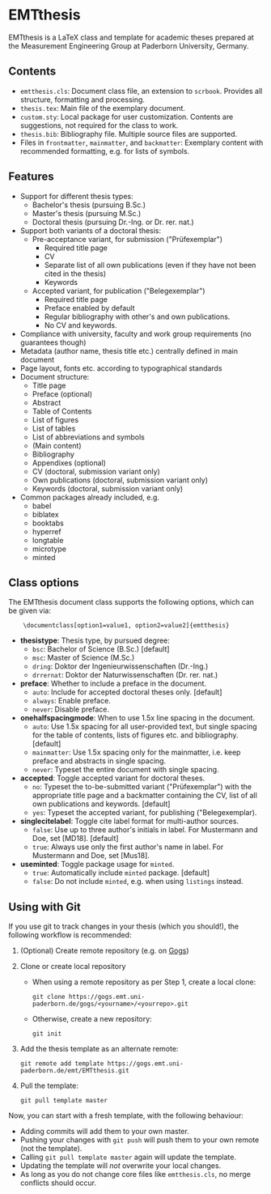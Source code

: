 EMTthesis
=========

EMTthesis is a LaTeX class and template for academic theses prepared at the Measurement Engineering Group at Paderborn University, Germany.


Contents
--------

* `emtthesis.cls`: Document class file, an extension to `scrbook`. Provides all structure, formatting and processing.
* `thesis.tex`: Main file of the exemplary document.
* `custom.sty`: Local package for user customization. Contents are suggestions, not required for the class to work.
* `thesis.bib`: Bibliography file. Multiple source files are supported.
* Files in `frontmatter`, `mainmatter`, and `backmatter`: Exemplary content with recommended formatting, e.g. for lists of symbols.


Features
--------

* Support for different thesis types:
  * Bachelor's thesis (pursuing B.Sc.)
  * Master's thesis (pursuing M.Sc.)
  * Doctoral thesis (pursuing Dr.-Ing. or Dr. rer. nat.)
* Support both variants of a doctoral thesis:
  * Pre-acceptance variant, for submission ("Prüfexemplar")
    * Required title page
    * CV
    * Separate list of all own publications (even if they have not been cited in the thesis)
    * Keywords
  * Accepted variant, for publication ("Belegexemplar")
    * Required title page
    * Preface enabled by default
    * Regular bibliography with other's and own publications.
    * No CV and keywords.
* Compliance with university, faculty and work group requirements (no guarantees though)
* Metadata (author name, thesis title etc.) centrally defined in main document
* Page layout, fonts etc. according to typographical standards
* Document structure:
  * Title page
  * Preface (optional)
  * Abstract
  * Table of Contents
  * List of figures
  * List of tables
  * List of abbreviations and symbols
  * (Main content)
  * Bibliography
  * Appendixes (optional)
  * CV (doctoral, submission variant only)
  * Own publications (doctoral, submission variant only)
  * Keywords (doctoral, submission variant only)
* Common packages already included, e.g.
  * babel
  * biblatex
  * booktabs
  * hyperref
  * longtable
  * microtype
  * minted


Class options
-------------

The EMTthesis document class supports the following options, which can be given via:

        \documentclass[option1=value1, option2=value2]{emtthesis}

* **thesistype**: Thesis type, by pursued degree:
  * `bsc`: Bachelor of Science (B.Sc.) [default]
  * `msc`: Master of Science (M.Sc.)
  * `dring`: Doktor der Ingenieurwissenschaften (Dr.-Ing.)
  * `drrernat`: Doktor der Naturwissenschaften (Dr. rer. nat.)
* **preface**: Whether to include a preface in the document.
  * `auto`: Include for accepted doctoral theses only. [default]
  * `always`: Enable preface.
  * `never`: Disable preface.
* **onehalfspacingmode**: When to use 1.5x line spacing in the document.
  * `auto`: Use 1.5x spacing for all user-provided text, but single spacing for the table of contents, lists of figures etc. and bibliography. [default]
  * `mainmatter`: Use 1.5x spacing only for the mainmatter, i.e. keep preface and abstracts in single spacing.
  * `never`: Typeset the entire document with single spacing.
* **accepted**: Toggle accepted variant for doctoral theses.
  * `no`: Typeset the to-be-submitted variant ("Prüfexemplar") with the appropriate title page and a backmatter containing the CV, list of all own publications and keywords. [default]
  * `yes`: Typeset the accepted variant, for publishing ("Belegexemplar).
* **singlecitelabel**: Toggle cite label format for multi-author sources.
  * `false`: Use up to three author's initials in label. For Mustermann and Doe, set [MD18]. [default]
  * `true`: Always use only the first author's name in label. For Mustermann and Doe, set [Mus18].
* **useminted**: Toggle package usage for `minted`.
  * `true`: Automatically include `minted` package. [default]
  * `false`: Do not include `minted`, e.g. when using `listings` instead.


Using with Git
--------------

If you use git to track changes in your thesis (which you should!), the following workflow is recommended:

1. (Optional) Create remote repository (e.g. on [Gogs](https://gogs.emt.uni-paderborn.de/))
2. Clone or create local repository
   * When using a remote repository as per Step 1, create a local clone:

         git clone https://gogs.emt.uni-paderborn.de/gogs/<yourname>/<yourrepo>.git

   * Otherwise, create a new repository:

         git init

3. Add the thesis template as an alternate remote:

       git remote add template https://gogs.emt.uni-paderborn.de/emt/EMTthesis.git

4. Pull the template:

       git pull template master

Now, you can start with a fresh template, with the following behaviour:
* Adding commits will add them to your own master.
* Pushing your changes with `git push` will push them to your own remote (not the template).
* Calling `git pull template master` again will update the template.
* Updating the template will *not* overwrite your local changes.
* As long as you do not change core files like `emtthesis.cls`, no merge conflicts should occur.
